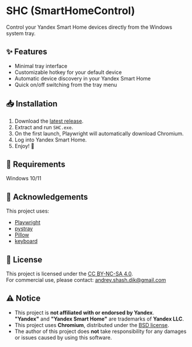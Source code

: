 # SHC (SmartHomeControl)
Control your Yandex Smart Home devices directly from the Windows system tray.

## ✨ Features
- Minimal tray interface  
- Customizable hotkey for your default device  
- Automatic device discovery in your Yandex Smart Home  
- Quick on/off switching from the tray menu  

## 📥 Installation
1. Download the [latest release](https://github.com/The-Real-Duke/SmartHomeControl/releases).  
2. Extract and run `SHC.exe`.  
3. On the first launch, Playwright will automatically download Chromium.  
4. Log into Yandex Smart Home.  
5. Enjoy! 🎉

## 🔧 Requirements
Windows 10/11

## 🙏 Acknowledgements
This project uses:  
- [Playwright](https://playwright.dev/)  
- [pystray](https://github.com/moses-palmer/pystray)  
- [Pillow](https://python-pillow.org/)  
- [keyboard](https://github.com/boppreh/keyboard)  

## 📜 License
This project is licensed under the [CC BY-NC-SA 4.0](LICENSE).  
For commercial use, please contact: andrey.shash.dik@gmail.com  

## ⚠️ Notice
- This project is **not affiliated with or endorsed by Yandex**.  
  **"Yandex"** and **"Yandex Smart Home"** are trademarks of **Yandex LLC**.  
- This project uses **Chromium**, distributed under the [BSD license](https://chromium.googlesource.com/chromium/src/+/main/LICENSE).  
- The author of this project does **not** take responsibility for any damages or issues caused by using this software.  
